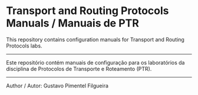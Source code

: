 # Transport and Routing Protocols Manuals / Manuais de PTR

This repository contains configuration manuals for Transport and Routing Protocols labs.  

---

Este repositório contém manuais de configuração para os laboratórios da disciplina de Protocolos de Transporte e Roteamento (PTR).  

---

Author / Autor: Gustavo Pimentel Filgueira  
